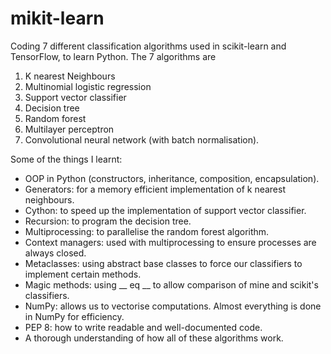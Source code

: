 # mikit-learn
Coding 7 different classification algorithms used in scikit-learn and TensorFlow, to learn Python. The 7 algorithms are
1. K nearest Neighbours
2. Multinomial logistic regression
3. Support vector classifier
4. Decision tree
5. Random forest
6. Multilayer perceptron
7. Convolutional neural network (with batch normalisation). 



Some of the things I learnt:
* OOP in Python (constructors, inheritance, composition, encapsulation).
* Generators: for a memory efficient implementation of k nearest neighbours.
* Cython: to speed up the implementation of support vector classifier.
* Recursion: to program the decision tree.
* Multiprocessing: to parallelise the random forest algorithm.
* Context managers: used with multiprocessing to ensure processes are always closed.
* Metaclasses: using abstract base classes to force our classifiers to implement certain methods.
* Magic methods: using __ eq __ to allow comparison of mine and scikit's classifiers.
* NumPy: allows us to vectorise computations. Almost everything is done in NumPy for efficiency.
* PEP 8: how to write readable and well-documented code.
* A thorough understanding of how all of these algorithms work.
